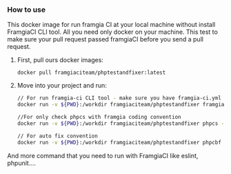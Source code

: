 ### How to use

This docker image for run framgia CI at your local machine without install FramgiaCI CLI tool. All you need only docker on your machine. 
This test to make sure your pull request passed framgiaCI before you send a pull request.

1. First, pull ours docker images:
    ```
    docker pull framgiaciteam/phptestandfixer:latest
    ```
2. Move into your project and run:
    ```bash
    // For run framgia-ci CLI tool - make sure you have framgia-ci.yml at current folder
    docker run -v ${PWD}:/workdir framgiaciteam/phptestandfixer framgia-ci run --local
    
    //For only check phpcs with framgia coding convention
    docker run -v ${PWD}:/workdir framgiaciteam/phptestandfixer phpcs --standard=Framgia app
    
    // For auto fix convention
    docker run -v ${PWD}:/workdir framgiaciteam/phptestandfixer phpcbf --standard=Framgia app
    ```
And more command that you need to run with FramgiaCI like eslint, phpunit....
